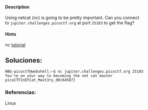 
#### Description

Using netcat (nc) is going to be pretty important. Can you connect to `jupiter.challenges.picoctf.org` at port `25103` to get the flag?

#### Hints 

nc [tutorial](https://linux.die.net/man/1/nc)
## Soluciones:
````
HBG-picoctf@webshell:~$ nc jupiter.challenges.picoctf.org 25103
You're on your way to becoming the net cat master
picoCTF{nEtCat_Mast3ry_d0c64587}
`````


### Referencias:
Linux

